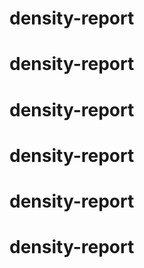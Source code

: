 # density-report
# density-report
# density-report
# density-report
# density-report
# density-report
